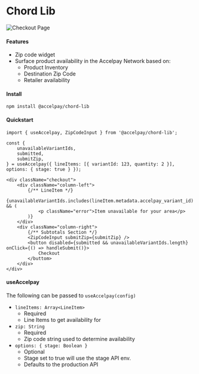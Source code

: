 # Chord Lib

![Checkout Page](https://res.cloudinary.com/accelpay/image/upload/v1665171545/public/Screen_Shot_2022-10-07_at_3.37.01_PM_vwq98c.png)

#### Features

- Zip code widget
- Surface product availability in the Accelpay Network based on:
  - Product Inventory
  - Destination Zip Code
  - Retailer availability

#### Install

```
npm install @accelpay/chord-lib
```

#### Quickstart

```
import { useAccelpay, ZipCodeInput } from '@accelpay/chord-lib';

const {
    unavailableVariantIds,
    submitted,
    submitZip,
} = useAccelpay({ lineItems: [{ variantId: 123, quantity: 2 }], options: { stage: true } });

<div className="checkout">
    <div className="column-left">
        {/** LineItem */}
        {unavailableVariantIds.includes(lineItem.metadata.accelpay_variant_id) && (
            <p className="error">Item unavailable for your area</p>
        )}
    </div>
    <div className="column-right">
        {/** Subtotals Section */}
        <ZipCodeInput submitZip={submitZip} />
        <button disabled={submitted && unavailableVariantIds.length} onClick={() => handleSubmit()}>
            Checkout
        </buttom>
    </div>
</div>
```

#### useAccelpay

The following can be passed to `useAccelpay(config)`

- `lineItems: Array<LineItem>`
  - Required
  - Line Items to get availability for
- `zip: String`
  - Required
  - Zip code string used to determine availability
- `options: { stage: Boolean }`
  - Optional
  - Stage set to true will use the stage API env.
  - Defaults to the production API
